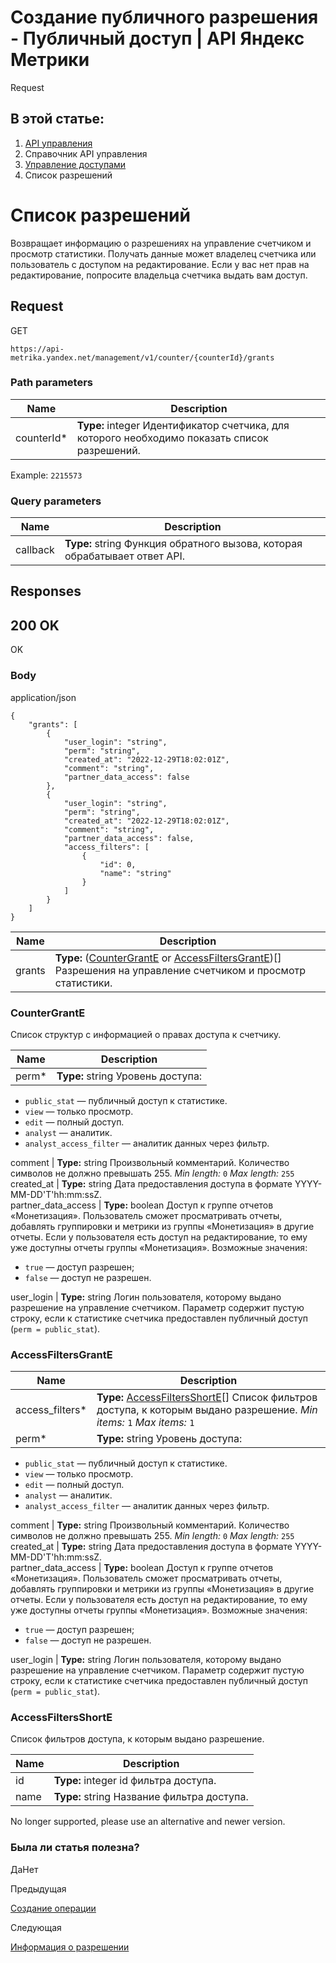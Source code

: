 # Создание публичного разрешения - Публичный доступ | API Яндекс Метрики

Request

## В этой статье:

  1. [API управления](../../index.md)
  2. Справочник API управления
  3. [Управление доступами](grant.md)
  4. Список разрешений

# Список разрешений

Возвращает информацию о разрешениях на управление счетчиком и просмотр статистики. Получать данные может владелец счетчика или пользователь с доступом на редактирование. Если у вас нет прав на редактирование, попросите владельца счетчика выдать вам доступ.

## [](ru/management/openapi/grant/grants#request)Request

GET
    
    
    https://api-metrika.yandex.net/management/v1/counter/{counterId}/grants
    

### [](ru/management/openapi/grant/grants#path-parameters)Path parameters

**Name** |  **Description**  
---|---  
counterId* |  **Type:** integer<int32> Идентификатор счетчика, для которого необходимо показать список разрешений.  
Example: `2215573`  
  
### [](ru/management/openapi/grant/grants#query-parameters)Query parameters

**Name** |  **Description**  
---|---  
callback |  **Type:** string Функция обратного вызова, которая обрабатывает ответ API.  
  
## [](ru/management/openapi/grant/grants#responses)Responses

## [](ru/management/openapi/grant/grants#200-ok)200 OK

OK

### [](ru/management/openapi/grant/grants#body)Body

application/json
    
    
    {
        "grants": [
            {
                "user_login": "string",
                "perm": "string",
                "created_at": "2022-12-29T18:02:01Z",
                "comment": "string",
                "partner_data_access": false
            },
            {
                "user_login": "string",
                "perm": "string",
                "created_at": "2022-12-29T18:02:01Z",
                "comment": "string",
                "partner_data_access": false,
                "access_filters": [
                    {
                        "id": 0,
                        "name": "string"
                    }
                ]
            }
        ]
    }
    

**Name** |  **Description**  
---|---  
grants |  **Type:** ([CounterGrantE](grants.md) or [AccessFiltersGrantE](grants.md))[] Разрешения на управление счетчиком и просмотр статистики.  
  
  
### [](ru/management/openapi/grant/grants#countergrante)CounterGrantE

Список структур с информацией о правах доступа к счетчику.

**Name** |  **Description**  
---|---  
perm* |  **Type:** string Уровень доступа:

  * `public_stat` — публичный доступ к статистике.
  * `view` — только просмотр.
  * `edit` — полный доступ.
  * `analyst` — аналитик.
  * `analyst_access_filter` — аналитик данных через фильтр.

  
comment |  **Type:** string Произвольный комментарий. Количество символов не должно превышать 255. _Min length:_ `0` _Max length:_ `255`  
created_at |  **Type:** string<date-time> Дата предоставления доступа в формате YYYY-MM-DD'T'hh:mm:ssZ.  
partner_data_access |  **Type:** boolean Доступ к группе отчетов «Монетизация». Пользователь сможет просматривать отчеты, добавлять группировки и метрики из группы «Монетизация» в другие отчеты. Если у пользователя есть доступ на редактирование, то ему уже доступны отчеты группы «Монетизация». Возможные значения:

  * `true` — доступ разрешен;
  * `false` — доступ не разрешен.

  
user_login |  **Type:** string Логин пользователя, которому выдано разрешение на управление счетчиком. Параметр содержит пустую строку, если к статистике счетчика предоставлен публичный доступ (`perm = public_stat`).  
  
### [](ru/management/openapi/grant/grants#accessfiltersgrante)AccessFiltersGrantE

**Name** |  **Description**  
---|---  
access_filters* |  **Type:** [AccessFiltersShortE](grants.md)[] Список фильтров доступа, к которым выдано разрешение. _Min items:_ `1` _Max items:_ `1`  
perm* |  **Type:** string Уровень доступа:

  * `public_stat` — публичный доступ к статистике.
  * `view` — только просмотр.
  * `edit` — полный доступ.
  * `analyst` — аналитик.
  * `analyst_access_filter` — аналитик данных через фильтр.

  
comment |  **Type:** string Произвольный комментарий. Количество символов не должно превышать 255. _Min length:_ `0` _Max length:_ `255`  
created_at |  **Type:** string<date-time> Дата предоставления доступа в формате YYYY-MM-DD'T'hh:mm:ssZ.  
partner_data_access |  **Type:** boolean Доступ к группе отчетов «Монетизация». Пользователь сможет просматривать отчеты, добавлять группировки и метрики из группы «Монетизация» в другие отчеты. Если у пользователя есть доступ на редактирование, то ему уже доступны отчеты группы «Монетизация». Возможные значения:

  * `true` — доступ разрешен;
  * `false` — доступ не разрешен.

  
user_login |  **Type:** string Логин пользователя, которому выдано разрешение на управление счетчиком. Параметр содержит пустую строку, если к статистике счетчика предоставлен публичный доступ (`perm = public_stat`).  
  
### [](ru/management/openapi/grant/grants#accessfiltersshorte)AccessFiltersShortE

Список фильтров доступа, к которым выдано разрешение.

**Name** |  **Description**  
---|---  
id |  **Type:** integer<int32> id фильтра доступа.  
name |  **Type:** string Название фильтра доступа.  
  
No longer supported, please use an alternative and newer version.

### Была ли статья полезна?

ДаНет

Предыдущая

[Создание операции](../operation/addoperation.md)

Следующая

[Информация о разрешении](grant.md)